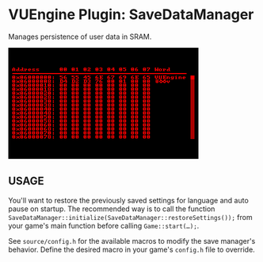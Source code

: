 VUEngine Plugin: SaveDataManager
================================

Manages persistence of user data in SRAM.

![Preview Image](preview.png)


USAGE
-----

You'll want to restore the previously saved settings for language and auto pause on startup. The recommended way is to call the function `SaveDataManager::initialize(SaveDataManager::restoreSettings());` from your game's main function before calling `Game::start(…);`.

See `source/config.h` for the available macros to modify the save manager's behavior. Define the desired macro in your game's `config.h` file to override.
